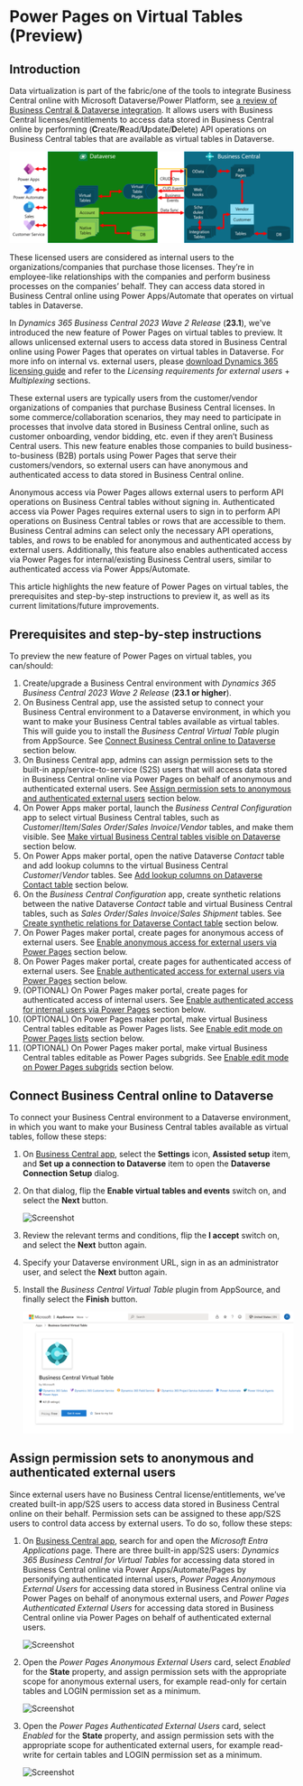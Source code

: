 # Power Pages on Virtual Tables (Preview)

## Introduction
Data virtualization is part of the fabric/one of the tools to integrate Business Central online with Microsoft Dataverse/Power Platform, see [a review of Business Central & Dataverse integration](https://github.com/microsoft/d365bcdv/blob/main/Review%20of%20Business%20Central%20and%20Dataverse%20integration.pdf).  It allows users with Business Central licenses/entitlements to access data stored in Business Central online by performing (**C**reate/**R**ead/**U**pdate/**D**elete) API operations on Business Central tables that are available as virtual tables in Dataverse.  

![Screenshot](../../../../images/virtual-table-inbound-interaction.png)

These licensed users are considered as internal users to the organizations/companies that purchase those licenses.  They’re in employee-like relationships with the companies and perform business processes on the companies’ behalf.  They can access data stored in Business Central online using Power Apps/Automate that operates on virtual tables in Dataverse.

In *Dynamics 365 Business Central 2023 Wave 2 Release* (**23.1**), we've introduced the new feature of Power Pages on virtual tables to preview.  It allows unlicensed external users to access data stored in Business Central online using Power Pages that operates on virtual tables in Dataverse.  For more info on internal vs. external users, please [download Dynamics 365 licensing guide]( https://go.microsoft.com/fwlink/?LinkId=866544&clcid=0x409) and refer to the *Licensing requirements for external users* + *Multiplexing* sections.

These external users are typically users from the customer/vendor organizations of companies that purchase Business Central licenses.  In some commerce/collaboration scenarios, they may need to participate in processes that involve data stored in Business Central online, such as customer onboarding, vendor bidding, etc. even if they aren’t Business Central users.  This new feature enables those companies to build business-to-business (B2B) portals using Power Pages that serve their customers/vendors, so external users can have anonymous and authenticated access to data stored in Business Central online.  

Anonymous access via Power Pages allows external users to perform API operations on Business Central tables without signing in.  Authenticated access via Power Pages requires external users to sign in to perform API operations on Business Central tables or rows that are accessible to them.  Business Central admins can select only the necessary API operations, tables, and rows to be enabled for anonymous and authenticated access by external users.  Additionally, this feature also enables authenticated access via Power Pages for internal/existing Business Central users, similar to authenticated access via Power Apps/Automate. 

This article highlights the new feature of Power Pages on virtual tables, the prerequisites and step-by-step instructions to preview it, as well as its current limitations/future improvements.

## Prerequisites and step-by-step instructions
To preview the new feature of Power Pages on virtual tables, you can/should:
1. Create/upgrade a Business Central environment with *Dynamics 365 Business Central 2023 Wave 2 Release* (**23.1 or higher**).
1. On Business Central app, use the assisted setup to connect your Business Central environment to a Dataverse environment, in which you want to make your Business Central tables available as virtual tables.  This will guide you to install the *Business Central Virtual Table* plugin from AppSource.  See [Connect Business Central online to Dataverse](#connect) section below.
1. On Business Central app, admins can assign permission sets to the built-in app/service-to-service (S2S) users that will access data stored in Business Central online via Power Pages on behalf of anonymous and authenticated external users.  See [Assign permission sets to anonymous and authenticated external users](#s2s) section below.
1. On Power Apps maker portal, launch the *Business Central Configuration* app to select virtual Business Central tables, such as *Customer*/*Item*/*Sales Order*/*Sales Invoice*/*Vendor* tables, and make them visible.  See [Make virtual Business Central tables visible on Dataverse](#visible) section below.
1. On Power Apps maker portal, open the native Dataverse *Contact* table and add lookup columns to the virtual Business Central *Customer*/*Vendor* tables.  See [Add lookup columns on Dataverse Contact table](#lookup) section below.
1. On the *Business Central Configuration* app, create synthetic relations between the native Dataverse *Contact* table and virtual Business Central tables, such as *Sales Order*/*Sales Invoice*/*Sales Shipment* tables.  See [Create synthetic relations for Dataverse Contact table](#synthetic) section below.
1. On Power Pages maker portal, create pages for anonymous access of external users.  See [Enable anonymous access for external users via Power Pages](#anonymous) section below.
1. On Power Pages maker portal, create pages for authenticated access of external users.  See [Enable authenticated access for external users via Power Pages](#authenticated) section below.
1. (OPTIONAL) On Power Pages maker portal, create pages for authenticated access of internal users.  See [Enable authenticated access for internal users via Power Pages](#internal) section below.
1. (OPTIONAL) On Power Pages maker portal, make virtual Business Central tables editable as Power Pages lists.  See [Enable edit mode on Power Pages lists](#editlist) section below.
1. (OPTIONAL) On Power Pages maker portal, make virtual Business Central tables editable as Power Pages subgrids.  See [Enable edit mode on Power Pages subgrids](#editsubgrid) section below.

## <a name="connect"></a>Connect Business Central online to Dataverse 
To connect your Business Central environment to a Dataverse environment, in which you want to make your Business Central tables available as virtual tables, follow these steps:
1. On [Business Central app](https://businesscentral.dynamics.com/), select the **Settings** icon, **Assisted setup** item, and **Set up a connection to Dataverse** item to open the **Dataverse Connection Setup** dialog.  
1. On that dialog, flip the **Enable virtual tables and events** switch on, and select the **Next** button.

   ![Screenshot](../../../../images/dataverse-connection-setup.png)

1. Review the relevant terms and conditions, flip the **I accept** switch on, and select the **Next** button again.
1. Specify your Dataverse environment URL, sign in as an administrator user, and select the **Next** button again.
1. Install the *Business Central Virtual Table* plugin from AppSource, and finally select the **Finish** button.

   ![Screenshot](../../../../images/virtual-table-plugin.png)

## <a name="s2s"></a>Assign permission sets to anonymous and authenticated external users
Since external users have no Business Central license/entitlements, we’ve created built-in app/S2S users to access data stored in Business Central online on their behalf.  Permission sets can be assigned to these app/S2S users to control data access by external users.  To do so, follow these steps:
1. On [Business Central app](https://businesscentral.dynamics.com/), search for and open the *Microsoft Entra Applications* page.  There are three built-in app/S2S users: *Dynamics 365 Business Central for Virtual Tables* for accessing data stored in Business Central online via Power Apps/Automate/Pages by personifying authenticated internal users, *Power Pages Anonymous External Users* for accessing data stored in Business Central online via Power Pages on behalf of anonymous external users, and *Power Pages Authenticated External Users* for accessing data stored in Business Central online via Power Pages on behalf of authenticated external users.

   ![Screenshot](../../../images/power-pages-microsoft-entra-applications.png)

1. Open the *Power Pages Anonymous External Users* card, select *Enabled* for the **State** property, and assign permission sets with the appropriate scope for anonymous external users, for example read-only for certain tables and LOGIN permission set as a minimum.

   ![Screenshot](../../../images/power-pages-microsoft-entra-application-for-anonymous-access.png)

1. Open the *Power Pages Authenticated External Users* card, select *Enabled* for the **State** property, and assign permission sets with the appropriate scope for authenticated external users, for example read-write for certain tables and LOGIN permission set as a minimum.

   ![Screenshot](../../../images/power-pages-microsoft-entra-application-for-authenticated-access.png)

